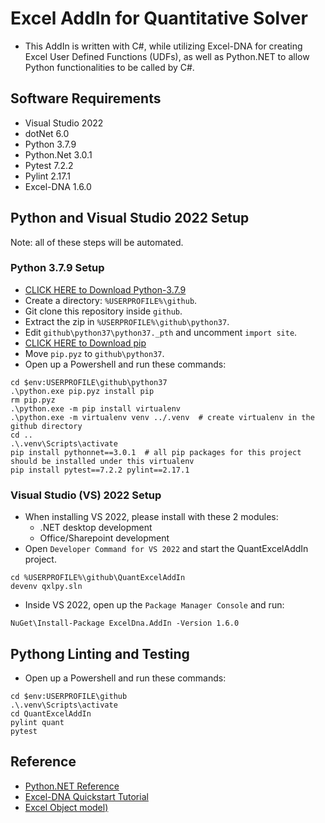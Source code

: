 # Excel AddIn for Quantitative Solver
* This AddIn is written with C#, while utilizing Excel-DNA for creating Excel User Defined Functions (UDFs), as well as Python.NET to allow Python functionalities to be called by C#.

## Software Requirements
* Visual Studio 2022
* dotNet 6.0
* Python 3.7.9
* Python.Net 3.0.1
* Pytest 7.2.2
* Pylint 2.17.1
* Excel-DNA 1.6.0

## Python and Visual Studio 2022 Setup
Note: all of these steps will be automated.
### Python 3.7.9 Setup
* [CLICK HERE to Download Python-3.7.9](https://www.python.org/ftp/python/3.7.9/python-3.7.9-embed-amd64.zip)
* Create a directory: `%USERPROFILE%\github`.
* Git clone this repository inside `github`.
* Extract the zip in `%USERPROFILE%\github\python37`.
* Edit `github\python37\python37._pth` and uncomment `import site`.
* [CLICK HERE to Download pip](https://bootstrap.pypa.io/pip/pip.pyz)
* Move `pip.pyz` to `github\python37`.
* Open up a Powershell and run these commands:
```
cd $env:USERPROFILE\github\python37
.\python.exe pip.pyz install pip
rm pip.pyz
.\python.exe -m pip install virtualenv
.\python.exe -m virtualenv venv ../.venv  # create virtualenv in the github directory
cd ..
.\.venv\Scripts\activate
pip install pythonnet==3.0.1  # all pip packages for this project should be installed under this virtualenv
pip install pytest==7.2.2 pylint==2.17.1
```
### Visual Studio (VS) 2022 Setup
* When installing VS 2022, please install with these 2 modules:
    * .NET desktop development
    * Office/Sharepoint development
* Open `Developer Command for VS 2022` and start the QuantExcelAddIn project.
```
cd %USERPROFILE%\github\QuantExcelAddIn
devenv qxlpy.sln
```
* Inside VS 2022, open up the `Package Manager Console` and run:
```
NuGet\Install-Package ExcelDna.AddIn -Version 1.6.0
```

## Pythong Linting and Testing
* Open up a Powershell and run these commands:
```
cd $env:USERPROFILE\github
.\.venv\Scripts\activate
cd QuantExcelAddIn
pylint quant
pytest
```

## Reference
* [Python.NET Reference](https://pythonnet.github.io/pythonnet/reference.html#)
* [Excel-DNA Quickstart Tutorial](https://colinlegg.wordpress.com/2016/09/07/my-first-c-net-udf-using-excel-dna-and-visual-studio/)
* [Excel Object model)](https://learn.microsoft.com/en-us/office/vba/api/overview/excel/object-model)
